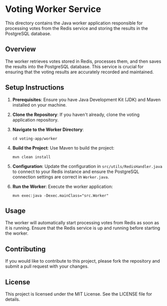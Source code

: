 # Voting Worker Service

This directory contains the Java worker application responsible for processing votes from the Redis service and storing the results in the PostgreSQL database.

## Overview

The worker retrieves votes stored in Redis, processes them, and then saves the results into the PostgreSQL database. This service is crucial for ensuring that the voting results are accurately recorded and maintained.

## Setup Instructions

1. **Prerequisites**: Ensure you have Java Development Kit (JDK) and Maven installed on your machine.

2. **Clone the Repository**: If you haven't already, clone the voting application repository.

3. **Navigate to the Worker Directory**:
   ```
   cd voting-app/worker
   ```

4. **Build the Project**: Use Maven to build the project:
   ```
   mvn clean install
   ```

5. **Configuration**: Update the configuration in `src/utils/RedisHandler.java` to connect to your Redis instance and ensure the PostgreSQL connection settings are correct in `Worker.java`.

6. **Run the Worker**: Execute the worker application:
   ```
   mvn exec:java -Dexec.mainClass="src.Worker"
   ```

## Usage

The worker will automatically start processing votes from Redis as soon as it is running. Ensure that the Redis service is up and running before starting the worker.

## Contributing

If you would like to contribute to this project, please fork the repository and submit a pull request with your changes.

## License

This project is licensed under the MIT License. See the LICENSE file for details.